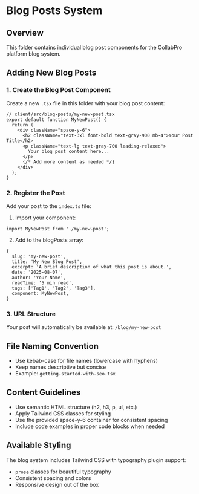 # Blog Posts System

## Overview
This folder contains individual blog post components for the CollabPro platform blog system.

## Adding New Blog Posts

### 1. Create the Blog Post Component
Create a new `.tsx` file in this folder with your blog post content:

```tsx
// client/src/blog-posts/my-new-post.tsx
export default function MyNewPost() {
  return (
    <div className="space-y-6">
      <h2 className="text-3xl font-bold text-gray-900 mb-4">Your Post Title</h2>
      <p className="text-lg text-gray-700 leading-relaxed">
        Your blog post content here...
      </p>
      {/* Add more content as needed */}
    </div>
  );
}
```

### 2. Register the Post
Add your post to the `index.ts` file:

1. Import your component:
```tsx
import MyNewPost from './my-new-post';
```

2. Add to the blogPosts array:
```tsx
{
  slug: 'my-new-post',
  title: 'My New Blog Post',
  excerpt: 'A brief description of what this post is about.',
  date: '2025-08-07',
  author: 'Your Name',
  readTime: '5 min read',
  tags: ['Tag1', 'Tag2', 'Tag3'],
  component: MyNewPost,
}
```

### 3. URL Structure
Your post will automatically be available at: `/blog/my-new-post`

## File Naming Convention
- Use kebab-case for file names (lowercase with hyphens)
- Keep names descriptive but concise
- Example: `getting-started-with-seo.tsx`

## Content Guidelines
- Use semantic HTML structure (h2, h3, p, ul, etc.)
- Apply Tailwind CSS classes for styling
- Use the provided space-y-6 container for consistent spacing
- Include code examples in proper code blocks when needed

## Available Styling
The blog system includes Tailwind CSS with typography plugin support:
- `prose` classes for beautiful typography
- Consistent spacing and colors
- Responsive design out of the box